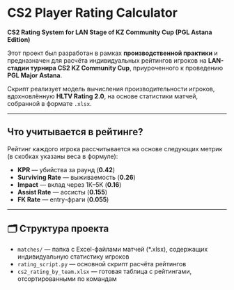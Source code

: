# CS2 Player Rating Calculator

**CS2 Rating System for LAN Stage of KZ Community Cup (PGL Astana Edition)**

Этот проект был разработан в рамках **производственной практики** и предназначен для расчёта индивидуальных рейтингов игроков на **LAN-стадии турнира CS2 KZ Community Cup**, приуроченного к проведению **PGL Major Astana**.

Скрипт реализует модель вычисления производительности игроков, вдохновлённую **HLTV Rating 2.0**, на основе статистики матчей, собранной в формате `.xlsx`.

---

## Что учитывается в рейтинге?

Рейтинг каждого игрока рассчитывается на основе следующих метрик (в скобках указаны веса в формуле):

-  **KPR** — убийства за раунд (**0.42**)
-  **Surviving Rate** — выживаемость (**0.26**)
-  **Impact** — вклад через 1K–5K (**0.16**)
-  **Assist Rate** — ассисты (**0.155**)
-  **FK Rate** — entry-фраги (**0.055**)

---

## 🗂 Структура проекта

-  `matches/` — папка с Excel-файлами матчей (*.xlsx), содержащих индивидуальную статистику игроков
-  `rating_script.py` — основной скрипт расчёта рейтингов
-  `cs2_rating_by_team.xlsx` — готовая таблица с рейтингами, отсортированными по командам
